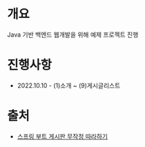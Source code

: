 # 개요
Java 기반 백엔드 웹개발을 위해 예제 프로젝트 진행

# 진행사항
- 2022.10.10 - (1)소개 ~ (9)게시글리스트

# 출처
- [스프링 부트 게시판 무작정 따라하기](https://www.youtube.com/watch?v=frI5CoZe-vE&list=PLZzruF3-_clsWF2aULPsUPomgolJ-idGJ)